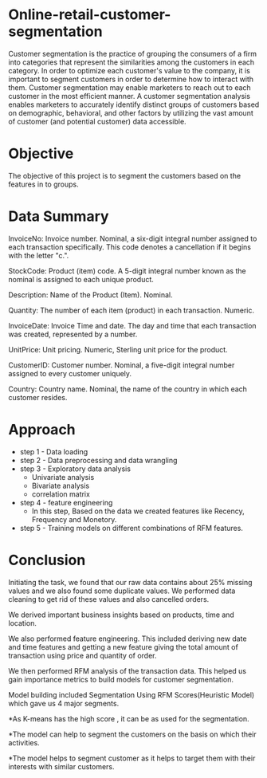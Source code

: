 # Online-retail-customer-segmentation
Customer segmentation is the practice of grouping the consumers of a firm into categories that represent the similarities among the customers in each category. In order to optimize each customer's value to the company, it is important to segment customers in order to determine how to interact with them. Customer segmentation may enable marketers to reach out to each customer in the most efficient manner. A customer segmentation analysis enables marketers to accurately identify distinct groups of customers based on demographic, behavioral, and other factors by utilizing the vast amount of customer (and potential customer) data accessible.
# Objective
The objective of this project is to segment the customers based on the features in to groups.
# Data Summary
InvoiceNo: Invoice number. Nominal, a six-digit integral number assigned to each transaction specifically. This code denotes a cancellation if it begins with the letter "c.".

StockCode: Product (item) code. A 5-digit integral number known as the nominal is assigned to each unique product.

Description: Name of the Product (Item). Nominal.

Quantity: The number of each item (product) in each transaction. Numeric.

InvoiceDate: Invoice Time and date. The day and time that each transaction was created, represented by a number.

UnitPrice: Unit pricing. Numeric, Sterling unit price for the product.

CustomerID: Customer number. Nominal, a five-digit integral number assigned to every customer uniquely.

Country: Country name. Nominal, the name of the country in which each customer resides.
# Approach 
* step 1 - Data loading
* step 2 - Data preprocessing and data wrangling
* step 3 - Exploratory data analysis
    * Univariate analysis
    * Bivariate analysis
    * correlation matrix
* step 4 - feature engineering
    *  In this step, Based on the data we created features like Recency, Frequency and Monetory.
* step 5 - Training models on different combinations of RFM features.
# Conclusion
Initiating the task, we found that our raw data contains about 25% missing values and we also found some duplicate values. We performed data cleaning to get rid of these values and also cancelled orders.

We derived important business insights based on products, time and location.

We also performed feature engineering. This included deriving new date and time features and getting a new feature giving the total amount of transaction using price and quantity of order.

We then performed RFM analysis of the transaction data. This helped us gain importance metrics to build models for customer segmentation.

Model building included Segmentation Using RFM Scores(Heuristic Model) which gave us 4 major segments.

*As K-means has the high score , it can be as used for the segmentation.

*The model can help to segment the customers on the basis on which their activities.

*The model helps to segment customer as it helps to target them with their interests with similar customers.
  
